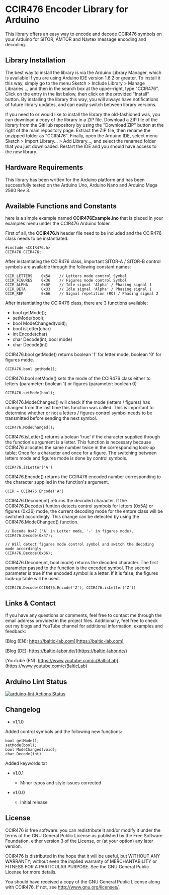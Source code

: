 CCIR476 Encoder Library for Arduino
==========================
This library offers an easy way to encode and decode CCIR476 symbols on your Arduino for SITOR, AMTOR and Navtex message encoding and decoding.

Library Installation
---------------------
The best way to install the library is via the Arduino Library Manager, which is available if you are using Arduino IDE version 1.6.2 or greater. To install it this way, simply go to the menu Sketch > Include Library > Manage Libraries..., and then in the search box at the upper-right, type "CCIR476". Click on the entry in the list below, then click on the provided "Install" button. By installing the library this way, you will always have notifications of future library updates, and can easily switch between library versions.

If you need to or would like to install the library the old-fashioned was, you can download a copy of the library in a ZIP file. Download a ZIP file of the library from the GitHub repository by using the "Download ZIP" button at the right of the main repository page. Extract the ZIP file, then rename the unzipped folder as "CCIR476". Finally, open the Arduino IDE, select menu Sketch > Import Library... > Add Library..., and select the renamed folder that you just downloaded. Restart the IDE and you should have access to the new library.

Hardware Requirements
-------------------------------
This library has been written for the Arduino platform and has been successfully tested on the Arduino Uno, Arduino Nano and Arduino Mega 2560 Rev 3.

Available Functions and Constants
-------

here is a simple example named **CCIR476Example.ino** that is placed in your examples menu under the CCIR476 Arduino folder. 

First of all, the **CCIR476.h** header file need to be included and the CCIR476 class needs to be instantiated.

    #include <CCIR476.h>
    CCIR476 CCIR476;
    
After instantiating the CCIR476 class, important SITOR-A / SITOR-B control symbols are available through the following constant names:
    
    CCIR_LETTERS    0x5A    // Letters mode control Symbol
    CCIR_FIGURES    0x36    // Figures mode control Symbol
    CCIR_ALPHA      0x0F    // Idle signal 'Alpha' / Phasing signal 1
    CCIR_BETA       0x33    // Idle signal 'Alpha' / Phasing signal 1
    CCIR_REP        0x66    // Signal repetition (RQ) / Phasing signal 2
    
 After instantiating the CCIR476 class, there are 3 functions available:
 
 - bool getMode();
 - setMode(bool);
 - bool ModeChanged(void);
 - bool isLetter(char)
 - int Encode(char)
 - char Decode(int, bool mode)
 - char Decode(int)
 
CCIR476.bool getMode() returns boolean '1' for letter mode, boolean '0' for figures mode. 
 
    CCIR476.bool getMode();
    
CCIR476.bool setMode() sets the mode of the CCIR476 class either to letters (parameter: boolean 1) or figures (parameter: boolean 0)

    CCIR476.setMode(bool);
    
CCIR476.ModeChanged() will check if the mode (letters / figures) has changed from the last time this function was called. This is important to determine whether or not a letters / figures control symbol needs to be transmitted before sending the next symbol. 
    
    CCIR476.ModeChanged();
    
 CCIR476.isLetter() returns a bolean 'true' if the character supplied through the function's argument is a letter. This function is necessary because CCIR476 allocates the same number twice in the corresponding look-up table; Once for a character and once for a figure. The switching between letters mode and figures mode is done by control symbols. 
    
    CCIR476.isLetter('A')
 
 CCIR476.Encode() returns the CCIR476 encoded number corresponding to the character supplied in the function's argument. 
    
    CCIR = CCIR476.Encode('A')
    
CCIR476.Decode(int) returns the decoded character. If the CCIR476.Decode() funtion detects control symbols for letters (0x5A) or figures (0x36) mode, the current decoding mode for the entore class will be switched accordingly. This change can be detected by using the CCIR476.ModeChanged() function. 
    
    // Decode 0x47 ('A' in Letter mode, '-' in figures mode).
    CCIR476.Decode(0x47);
    
    // Will detect figures mode control symbol and switch the decoding mode accordingly
    CCIR476.Decode(0x36);
    
CCIR476.Decode(int, bool mode) returns the decoded character. The first parameter passed to the function is the encoded symbol. The second parameter is true if the encoded symbol is a letter. If it is false, the figures look-up table will be used.
    
    CCIR476.Decode(CCIR476.Encode('Z'), CCIR476.isLetter('Z'))
    
Links & Contact
---------------------
If you have any questions or comments, feel free to contact me through the email address provided in the project files. Additionally, feel free to check out my blogs and YouTube channel for additional information, examples and feedback:


[Blog (EN): https://baltic-lab.com](https://baltic-lab.com)

[Blog (DE): https://baltic-labor.de/](https://baltic-labor.de/)

[YouTube (EN): https://www.youtube.com/c/BalticLab](https://www.youtube.com/c/BalticLab)

Arduino Lint Status
-------------------
[![arduino-lint Actions Status](https://github.com/AI5GW/CCIR476/workflows/arduino-lint/badge.svg)](https://github.com/AI5GW/CCIR476/actions)

Changelog
---------
* v1.1.0

Added control symbols and the following new functions:

    bool getMode();
    setMode(bool);
    bool ModeChanged(void);
    char Decode(int)
    
Added keywords.txt

* v1.0.1

    * Minor typos and style issues corrected
    
* v1.0.0

    * Initial release
    
License
-------
CCIR476 is free software: you can redistribute it and/or modify it under the terms of the GNU General Public License as published by the Free Software Foundation, either version 3 of the License, or (at your option) any later version.

CCIR476 is distributed in the hope that it will be useful, but WITHOUT ANY WARRANTY; without even the implied warranty of MERCHANTABILITY or FITNESS FOR A PARTICULAR PURPOSE.  See the GNU General Public License for more details.

You should have received a copy of the GNU General Public License along with CCIR476.  If not, see <http://www.gnu.org/licenses/>.
